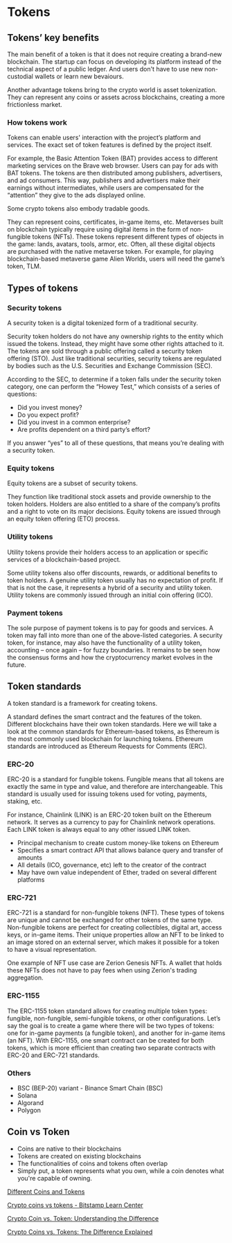# Tokens

## Tokens’ key benefits

The main benefit of a token is that it does not require creating a brand-new blockchain. The startup can focus on developing its platform instead of the technical aspect of a public ledger. And users don't have to use new non-custodial wallets or learn new bevaiours.

Another advantage tokens bring to the crypto world is asset tokenization. They can represent any coins or assets across blockchains, creating a more frictionless market.

### How tokens work

Tokens can enable users' interaction with the project’s platform and services. The exact set of token features is defined by the project itself.

For example, the Basic Attention Token (BAT) provides access to different marketing services on the Brave web browser. Users can pay for ads with BAT tokens. The tokens are then distributed among publishers, advertisers, and ad consumers. This way, publishers and advertisers make their earnings without intermediates, while users are compensated for the “attention” they give to the ads displayed online.

Some crypto tokens also embody tradable goods.

They can represent coins, certificates, in-game items, etc. Metaverses built on blockchain typically require using digital items in the form of non-fungible tokens (NFTs). These tokens represent different types of objects in the game: lands, avatars, tools, armor, etc. Often, all these digital objects are purchased with the native metaverse token. For example, for playing blockchain-based metaverse game Alien Worlds, users will need the game’s token, TLM.

## Types of tokens

### Security tokens

A security token is a digital tokenized form of a traditional security.

Security token holders do not have any ownership rights to the entity which issued the tokens. Instead, they might have some other rights attached to it. The tokens are sold through a public offering called a security token offering (STO). Just like traditional securities, security tokens are regulated by bodies such as the U.S. Securities and Exchange Commission (SEC).

According to the SEC, to determine if a token falls under the security token category, one can perform the “Howey Test,” which consists of a series of questions:

- Did you invest money?
- Do you expect profit?
- Did you invest in a common enterprise?
- Are profits dependent on a third party’s effort?

If you answer “yes” to all of these questions, that means you’re dealing with a security token.

### Equity tokens

Equity tokens are a subset of security tokens.

They function like traditional stock assets and provide ownership to the token holders. Holders are also entitled to a share of the company’s profits and a right to vote on its major decisions. Equity tokens are issued through an equity token offering (ETO) process.

### Utility tokens

Utility tokens provide their holders access to an application or specific services of a blockchain-based project.

Some utility tokens also offer discounts, rewards, or additional benefits to token holders. A genuine utility token usually has no expectation of profit. If that is not the case, it represents a hybrid of a security and utility token. Utility tokens are commonly issued through an initial coin offering (ICO).

### Payment tokens

The sole purpose of payment tokens is to pay for goods and services. A token may fall into more than one of the above-listed categories. A security token, for instance, may also have the functionality of a utility token, accounting – once again – for fuzzy boundaries. It remains to be seen how the consensus forms and how the cryptocurrency market evolves in the future.

## Token standards

A token standard is a framework for creating tokens.

A standard defines the smart contract and the features of the token. Different blockchains have their own token standards. Here we will take a look at the common standards for Ethereum-based tokens, as Ethereum is the most commonly used blockchain for launching tokens. Ethereum standards are introduced as Ethereum Requests for Comments (ERC).

### ERC-20

ERC-20 is a standard for fungible tokens. Fungible means that all tokens are exactly the same in type and value, and therefore are interchangeable. This standard is usually used for issuing tokens used for voting, payments, staking, etc.

For instance, Chainlink (LINK) is an ERC-20 token built on the Ethereum network. It serves as a currency to pay for Chainlink network operations. Each LINK token is always equal to any other issued LINK token.

- Principal mechanism to create custom money-like tokens on Ethereum
- Specifies a smart contract API that allows balance query and transfer of amounts
- All details (ICO, governance, etc) left to the creator of the contract
- May have own value independent of Ether, traded on several different platforms

### ERC-721

ERC-721 is a standard for non-fungible tokens (NFT). These types of tokens are unique and cannot be exchanged for other tokens of the same type. Non-fungible tokens are perfect for creating collectibles, digital art, access keys, or in-game items. Their unique properties allow an NFT to be linked to an image stored on an external server, which makes it possible for a token to have a visual representation.

One example of NFT use case are Zerion Genesis NFTs. A wallet that holds these NFTs does not have to pay fees when using Zerion's trading aggregation.

### ERC-1155

The ERC-1155 token standard allows for creating multiple token types: fungible, non-fungible, semi-fungible tokens, or other configurations. Let’s say the goal is to create a game where there will be two types of tokens: one for in-game payments (a fungible token), and another for in-game items (an NFT). With ERC-1155, one smart contract can be created for both tokens, which is more efficient than creating two separate contracts with ERC-20 and ERC-721 standards.

### Others

- BSC (BEP-20) variant - Binance Smart Chain (BSC)
- Solana
- Algorand
- Polygon

## Coin vs Token

- Coins are native to their blockchains
- Tokens are created on existing blockchains
- The functionalities of coins and tokens often overlap
- Simply put, a token represents what you own, while a coin denotes what you're capable of owning.

[Different Coins and Tokens](different-coins-tokens)

[Crypto coins vs tokens - Bitstamp Learn Center](https://www.bitstamp.net/learn/crypto-101/crypto-coins-vs-tokens/)

[Crypto Coin vs. Token: Understanding the Difference](https://blog.liquid.com/coin-vs-token)

[Crypto Coins vs. Tokens: The Difference Explained](https://zerion.io/blog/crypto-coins-vs-tokens-the-difference-explained/)

